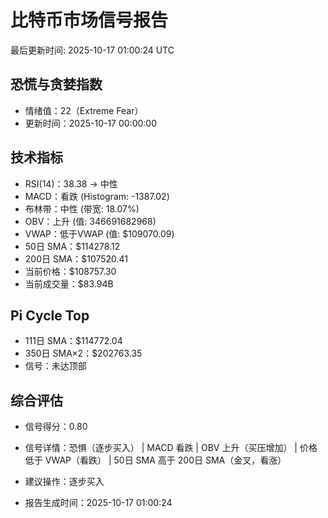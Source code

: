 # 比特币市场信号报告

最后更新时间: 2025-10-17 01:00:24 UTC

## 恐慌与贪婪指数
- 情绪值：22（Extreme Fear）
- 更新时间：2025-10-17 00:00:00

## 技术指标
- RSI(14)：38.38 → 中性
- MACD：看跌 (Histogram: -1387.02)
- 布林带：中性 (带宽: 18.07%)
- OBV：上升 (值: 346691682968)
- VWAP：低于VWAP (值: $109070.09)
- 50日 SMA：$114278.12
- 200日 SMA：$107520.41
- 当前价格：$108757.30
- 当前成交量：$83.94B

## Pi Cycle Top
- 111日 SMA：$114772.04
- 350日 SMA×2：$202763.35
- 信号：未达顶部

## 综合评估
- 信号得分：0.80
- 信号详情：恐惧（逐步买入） | MACD 看跌 | OBV 上升（买压增加） | 价格低于 VWAP（看跌） | 50日 SMA 高于 200日 SMA（金叉，看涨）
- 建议操作：逐步买入

- 报告生成时间：2025-10-17 01:00:24